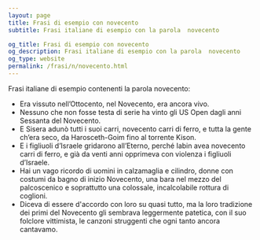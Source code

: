 ```yaml
---
layout: page
title: Frasi di esempio con novecento 
subtitle: Frasi italiane di esempio con la parola  novecento

og_title: Frasi di esempio con novecento 
og_description: Frasi italiane di esempio con la parola  novecento
og_type: website
permalink: /frasi/n/novecento.html
---
```


Frasi italiane di esempio contenenti la parola novecento:


- Era vissuto nell’Ottocento, nel Novecento, era ancora vivo.
- Nessuno che non fosse testa di serie ha vinto gli US Open dagli anni Sessanta del Novecento.
- E Sisera adunò tutti i suoi carri, novecento carri di ferro, e tutta la gente ch’era seco, da Harosceth-Goim fino al torrente Kison.
- E i figliuoli d’Israele gridarono all’Eterno, perché Iabin avea novecento carri di ferro, e già da venti anni opprimeva con violenza i figliuoli d’Israele.
- Hai un vago ricordo di uomini in calzamaglia e cilindro, donne con costumi da bagno di inizio Novecento, una bara nel mezzo del palcoscenico e soprattutto una colossale, incalcolabile rottura di coglioni.
- Diceva di essere d'accordo con loro su quasi tutto, ma la loro tradizione dei primi del Novecento gli sembrava leggermente patetica, con il suo folclore vittimista, le canzoni struggenti che ogni tanto ancora cantavamo.
